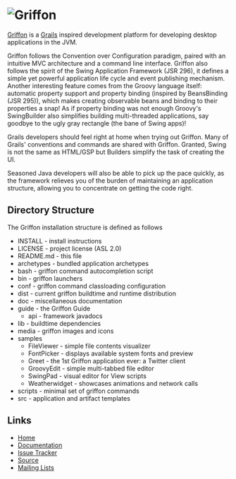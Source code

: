 ![Griffon][logo]
===============================

[Griffon](http://griffon.codehaus.org) is a [Grails](http://grails.org) inspired 
development platform for developing desktop applications in the JVM.

Griffon follows the Convention over Configuration paradigm, paired with an 
intuitive MVC architecture and a command line interface. Griffon also follows 
the spirit of the Swing Application Framework (JSR 296), it defines a simple 
yet powerful application life cycle and event publishing mechanism. Another 
interesting feature comes from the Groovy language itself: automatic property 
support and property binding (inspired by BeansBinding (JSR 295)), which makes 
creating observable beans and binding to their properties a snap! As if 
property binding was not enough Groovy's SwingBuilder also simplifies building 
multi-threaded applications, say goodbye to the ugly gray rectangle (the bane 
of Swing apps)!

Grails developers should feel right at home when trying out Griffon. Many of 
Grails' conventions and commands are shared with Griffon. Granted, Swing is not
the same as HTML/GSP but Builders simplify the task of creating the UI.

Seasoned Java developers will also be able to pick up the pace quickly, as the
framework relieves you of the burden of maintaining an application structure,
allowing you to concentrate on getting the code right.

Directory Structure
-------------------

The Griffon installation structure is defined as follows

   * INSTALL - install instructions
   * LICENSE - project license (ASL 2.0)
   * README.md - this file
   * archetypes - bundled application archetypes
   * bash - griffon command autocompletion script
   * bin - griffon launchers
   * conf - griffon command classloading configuration
   * dist - current griffon buildtime and runtime distribution
   * doc - miscellaneous documentation
   * guide - the Griffon Guide
      * api - framework javadocs
   * lib - buildtime dependencies
   * media - griffon images and icons
   * samples
      * FileViewer - simple file contents visualizer
      * FontPicker - displays available system fonts and preview
      * Greet - the 1st Griffon application ever: a Twitter client
      * GroovyEdit - simple multi-tabbed file editor
      * SwingPad - visual editor for View scripts
      * Weatherwidget - showcases animations and network calls
   * scripts - minimal set of griffon commands
   * src - application and artifact templates

Links
-----

* [Home](http://griffon.codehaus.org)
* [Documentation](http://griffon.codehaus.org/Documentation)
* [Issue Tracker](http://jira.codehaus.org/browse/griffon)
* [Source](https://github.com/griffon/griffon)
* [Mailing Lists](http://griffon.codehaus.org/)


[logo]: http://media.xircles.codehaus.org/_projects/griffon/_logos/medium.png